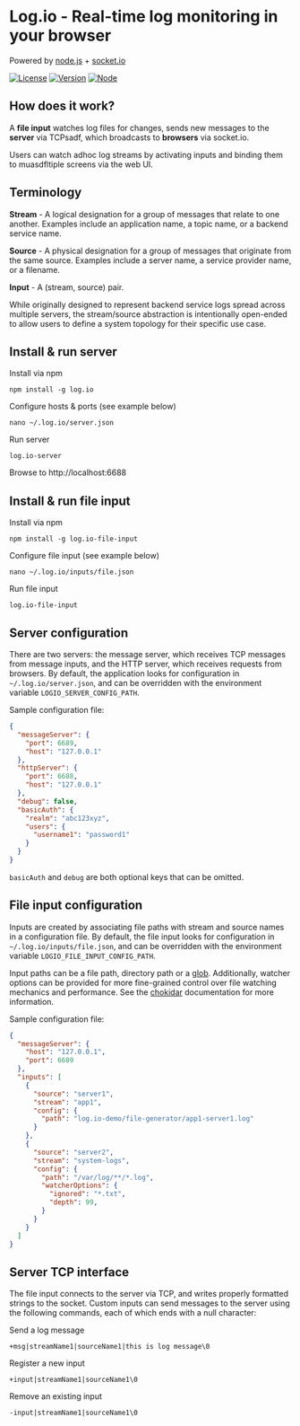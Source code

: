 Log.io - Real-time log monitoring in your browser
=================================================

Powered by [node.js](http://nodejs.org) + [socket.io](http://socket.io)

[![License](https://img.shields.io/badge/License-Apache%202.0-blue.svg)](https://opensource.org/licenses/Apache2.0)
[![Version](https://img.shields.io/badge/node-%3E%3D%2012-brightgreen)](https://nodejs.org/)
[![Node](https://img.shields.io/npm/v/log.io)](https://www.npmjs.com/package/log.io)


## How does it work?

A **file input** watches log files for changes, sends new messages to the **server** via TCPsadf, which broadcasts to **browsers** via socket.io.

Users can watch adhoc log streams by activating inputs and binding them to muasdfltiple screens via the web UI.

## Terminology

**Stream** - A logical designation for a group of messages that relate to one another.  Examples include an application name, a topic name, or a backend service name.

**Source** - A physical designation for a group of messages that originate from the same source.  Examples include a server name, a service provider name, or a filename.

**Input** - A (stream, source) pair.

While originally designed to represent backend service logs spread across multiple servers, the stream/source abstraction is intentionally open-ended to allow users to define a system topology for their specific use case.

## Install & run server

Install via npm

```
npm install -g log.io
```

Configure hosts & ports (see example below)

```
nano ~/.log.io/server.json
```

Run server

```
log.io-server
```

Browse to http://localhost:6688

## Install & run file input

Install via npm

```
npm install -g log.io-file-input
```

Configure file input (see example below)

```
nano ~/.log.io/inputs/file.json
```

Run file input

```
log.io-file-input
```

## Server configuration

There are two servers: the message server, which receives TCP messages from message inputs, and the HTTP server, which receives requests from browsers.  By default, the application looks for configuration in `~/.log.io/server.json`, and can be overridden with the environment variable `LOGIO_SERVER_CONFIG_PATH`.

Sample configuration file:

```json
{
  "messageServer": {
    "port": 6689,
    "host": "127.0.0.1"
  },
  "httpServer": {
    "port": 6688,
    "host": "127.0.0.1"
  },
  "debug": false,
  "basicAuth": {
    "realm": "abc123xyz",
    "users": {
      "username1": "password1"
    }
  }
}
```
`basicAuth` and `debug` are both optional keys that can be omitted.

## File input configuration

Inputs are created by associating file paths with stream and source names in a configuration file.  By default, the file input looks for configuration in `~/.log.io/inputs/file.json`, and can be overridden with the environment variable `LOGIO_FILE_INPUT_CONFIG_PATH`.

Input paths can be a file path, directory path or a [glob](https://en.wikipedia.org/wiki/Glob_(programming)).  Additionally, watcher options can be provided for more fine-grained control over file watching mechanics and performance. See the [chokidar](https://github.com/paulmillr/chokidar) documentation for more information.

Sample configuration file:

```json
{
  "messageServer": {
    "host": "127.0.0.1",
    "port": 6689
  },
  "inputs": [
    {
      "source": "server1",
      "stream": "app1",
      "config": {
        "path": "log.io-demo/file-generator/app1-server1.log"
      }
    },
    {
      "source": "server2",
      "stream": "system-logs",
      "config": {
        "path": "/var/log/**/*.log",
        "watcherOptions": {
          "ignored": "*.txt",
          "depth": 99,
        }
      }
    }
  ]
}

```


## Server TCP interface

The file input connects to the server via TCP, and writes properly formatted strings to the socket.  Custom inputs can send messages to the server using the following commands, each of which ends with a null character:

Send a log message

```
+msg|streamName1|sourceName1|this is log message\0
```

Register a new input

```
+input|streamName1|sourceName1\0
```

Remove an existing input

```
-input|streamName1|sourceName1\0
```
